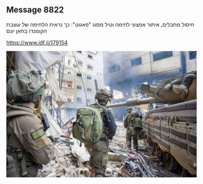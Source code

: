 ## Message 8822

חיסול מחבלים, איתור אמצעי לחימה וטיל מסוג "פאגוט":
כך נראית הלחימה של עוצבת הקומנדו בחאן יונס

https://www.idf.il/179154

![Photo](./8822/8822_photo.jpg)
